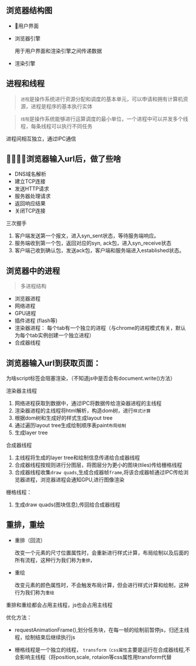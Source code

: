 ## 浏览器结构图

- 用户界面
- 浏览器引擎

  用于用户界面和渲染引擎之间传递数据 

- 渲染引擎


## 进程和线程

 > `进程`是操作系统进行资源分配和调度的基本单元，可以申请和拥有计算机资源，进程是程序的基本执行实体
 
 > `线程`是操作系统能够进行运算调度的最小单位，一个进程中可以并发多个线程，每条线程可以执行不同任务

进程间相互独立，通过IPC通信

## 浏览器输入url后，做了些啥

  - DNS域名解析
  - 建立TCP连接
  - 发送HTTP请求
  - 服务器处理请求
  - 返回响应结果
  - 关闭TCP连接
  
  三次握手

  1. 客户端发送第一个报文，进入syn_sent状态，等待服务端响应。
  2. 服务端收到第一个包，返回对应的syn, ack包，进入syn_receive状态
  3. 客户端己收到确认包，发送ack包，客户端和服务端进入established状态。
## 浏览器中的进程

  >多进程结构

  - 浏览器进程
  - 网络进程
  - GPU进程
  - 插件进程 (flash等)
  - 渲染器进程： 每个tab有一个独立的进程（与chrome的进程模式有关，默认为每个tab实例创建一个独立进程）
  - 合成器线程

## 浏览器输入url到获取页面：

  为啥script标签会阻塞渲染，（不知道js中是否会有document.write()方法）

  渲染器主线程

  1. 网络进程获取到数据中，通过IPC将数据传给渲染器进程的主线程
  2. 渲染器进程的主线程将html解析，构造dom树，进行`样式计算`
  3. 根据dom树和生成好的样式生成layout tree
  4. 通过遍历layout tree生成绘制顺序表paint`布局绘制`
  5. 生成layer tree

  合成器线程

  1. 主线程将生成的layer tree和绘制信息传递给合成器线程
  2. 合成器线程按规则进行分图层，将图层分为更小的图块(tiles)传给栅格线程
  3. 合成器线程收集`draw quads`,生成合成器帧`frame`,将该合成器帧通过IPC传给浏览器进程，浏览器进程会通知GPU,进行图像渲染

  栅格线程： 
    
  1. 生成draw quads(图块信息),传回给合成器线程


## 重排，重绘

  - 重排（回流）
    
    改变一个元素的尺寸位置属性时，会重新进行样式计算，布局绘制以及后面的所有流程，这种行为我们称为`重排`，

  - 重绘

    改变元素的颜色属性时，不会触发布局计算，但会进行样式计算和绘制，这种行为我们称为`重绘`

  重排和重绘都会占用主线程，js也会占用主线程

  优化方法：

  - requestAnimationFrame(),划分任务块，在每一帧的绘制前暂停js，归还主线程，绘制结束后继续执行js
  
  - 栅格线程是一个独立的线程， `transform（css属性`主要是运行在合成器线程,不会影响主线程（将position,scale, rotaion等css属性用transform代替